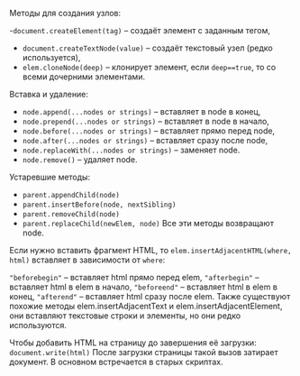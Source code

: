 Методы для создания узлов:

-`document.createElement(tag)` – создаёт элемент с заданным тегом,
- `document.createTextNode(value)` – создаёт текстовый узел (редко используется),
- `elem.cloneNode(deep)` – клонирует элемент, если `deep==true`, то со всеми дочерними элементами.


Вставка и удаление:

- `node.append(...nodes or strings)` – вставляет в node в конец,
- `node.prepend(...nodes or strings)` – вставляет в node в начало,
- `node.before(...nodes or strings)` – вставляет прямо перед node,
- `node.after(...nodes or strings)` – вставляет сразу после node,
- `node.replaceWith(...nodes or strings)` – заменяет node.
- `node.remove()` – удаляет node.

Устаревшие методы:

- `parent.appendChild(node)`
- `parent.insertBefore(node, nextSibling)`
- `parent.removeChild(node)`
- `parent.replaceChild(newElem, node)`
Все эти методы возвращают node.

Если нужно вставить фрагмент HTML, то `elem.insertAdjacentHTML(where, html)` вставляет в зависимости от `where`:

`"beforebegin"` – вставляет html прямо перед elem,
`"afterbegin"` – вставляет html в elem в начало,
`"beforeend"` – вставляет html в elem в конец,
`"afterend"` – вставляет html сразу после elem.
Также существуют похожие методы elem.insertAdjacentText и elem.insertAdjacentElement, они вставляют текстовые строки и элементы, но они редко используются.

Чтобы добавить HTML на страницу до завершения её загрузки: `document.write(html)`
После загрузки страницы такой вызов затирает документ. В основном встречается в старых скриптах.

